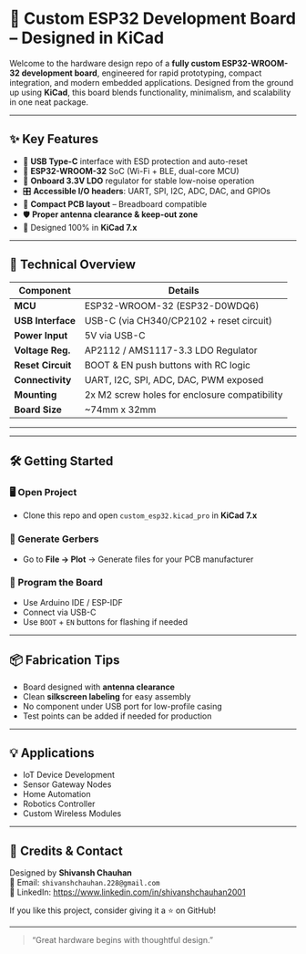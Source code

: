 # 🚀 Custom ESP32 Development Board – Designed in KiCad

Welcome to the hardware design repo of a **fully custom ESP32-WROOM-32 development board**, engineered for rapid prototyping, compact integration, and modern embedded applications. Designed from the ground up using **KiCad**, this board blends functionality, minimalism, and scalability in one neat package.

---

## ✨ Key Features

- 🔌 **USB Type-C** interface with ESD protection and auto-reset
- 📡 **ESP32-WROOM-32** SoC (Wi-Fi + BLE, dual-core MCU)
- 🔋 **Onboard 3.3V LDO** regulator for stable low-noise operation
- 🎛️ **Accessible I/O headers**: UART, SPI, I2C, ADC, DAC, and GPIOs
- 📐 **Compact PCB layout** – Breadboard compatible
- 🛡️ **Proper antenna clearance & keep-out zone**
- 💾 Designed 100% in **KiCad 7.x**

---

## 🧠 Technical Overview

| Component         | Details                                             |
|------------------|-----------------------------------------------------|
| **MCU**          | ESP32-WROOM-32 (ESP32-D0WDQ6)                       |
| **USB Interface**| USB-C (via CH340/CP2102 + reset circuit)            |
| **Power Input**  | 5V via USB-C                                        |
| **Voltage Reg.** | AP2112 / AMS1117-3.3 LDO Regulator                  |
| **Reset Circuit**| BOOT & EN push buttons with RC logic                |
| **Connectivity** | UART, I2C, SPI, ADC, DAC, PWM exposed               |
| **Mounting**     | 2x M2 screw holes for enclosure compatibility       |
| **Board Size**   | ~74mm x 32mm                                        |

---

---

## 🛠️ Getting Started

### 🖥️ Open Project
- Clone this repo and open `custom_esp32.kicad_pro` in **KiCad 7.x**

### 🧾 Generate Gerbers
- Go to **File → Plot** → Generate files for your PCB manufacturer

### 🔧 Program the Board
- Use Arduino IDE / ESP-IDF
- Connect via USB-C
- Use `BOOT` + `EN` buttons for flashing if needed

---

## 📦 Fabrication Tips

- Board designed with **antenna clearance**
- Clean **silkscreen labeling** for easy assembly
- No component under USB port for low-profile casing
- Test points can be added if needed for production

---

## 💡 Applications

- IoT Device Development
- Sensor Gateway Nodes
- Home Automation
- Robotics Controller
- Custom Wireless Modules

---


## 🤝 Credits & Contact

Designed by **Shivansh Chauhan**  
📧 Email: `shivanshchauhan.228@gmail.com`  
🔗 LinkedIn: https://www.linkedin.com/in/shivanshchauhan2001

If you like this project, consider giving it a ⭐ on GitHub!

---

> “Great hardware begins with thoughtful design.”


